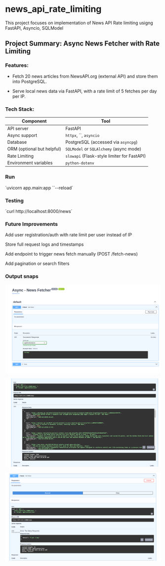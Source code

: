 # news_api_rate_limiting
This project focuses on implementation of News API Rate limiting usigng FastAPI, Asyncio, SQLModel


##  Project Summary: Async News Fetcher with Rate Limiting

### Features:

- Fetch 20 news articles from NewsAPI.org (external API) and store them into PostgreSQL.

- Serve local news data via FastAPI, with a rate limit of 5 fetches per day per IP.

### Tech Stack:

| Component                  | Tool                                        |
| -------------------------- | ------------------------------------------- |
| API server                 | FastAPI                                     |
| Async support              | `httpx`, ``, `asyncio`                      |
| Database                   | PostgreSQL (accessed via `asyncpg`)         |
| ORM (optional but helpful) | `SQLModel` or `SQLAlchemy` (async mode)     |
| Rate Limiting              | `slowapi` (Flask-style limiter for FastAPI) |
| Environment variables      | `python-dotenv`                             |

### Run
´uvicorn app.main:app ``--reload´


### Testing
´curl http://localhost:8000/news´


### Future Improvements
Add user registration/auth with rate limit per user instead of IP

Store full request logs and timestamps

Add endpoint to trigger news fetch manually (POST /fetch-news)

Add pagination or search filters


### Output snaps

![img_1.png](img_1.png)

![img_2.png](img_2.png)

![img.png](img.png)
